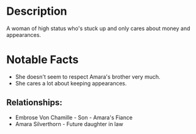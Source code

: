 # Description
A woman of high status who's stuck up and only cares about money and appearances.

# Notable Facts
- She doesn't seem to respect Amara's brother very much.
- She cares a lot about keeping appearances.

## Relationships:
- Embrose Von Chamille - Son - Amara's Fiance
- Amara Silverthorn - Future daughter in law
